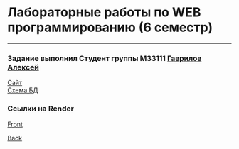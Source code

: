 # Лабораторные работы по WEB программированию (6 семестр)
---
### Задание выполнил Студент группы М33111 [Гаврилов Алексей](https://github.com/Solidbush)  

[Сайт](https://solidbush.github.io/WebProgramming/Labs/index.html)  
[Cхема БД](https://app.diagrams.net/#G1ES19EIAQOPw5E26aVzjzezKfBy4z4Bb5#%7B%22pageId%22%3A%22ep5aaYSuMMwxXlPXz6jf%22%7D)

### Ссылки на Render

[Front](https://react-part-project.onrender.com)

[Back](https://backend-part-project-ni65.onrender.com)
